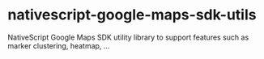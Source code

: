 # nativescript-google-maps-sdk-utils

NativeScript Google Maps SDK utility library to support features such as marker clustering, heatmap, ...

